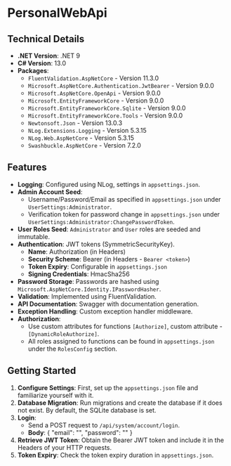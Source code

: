 # PersonalWebApi

## Technical Details

- **.NET Version**: .NET 9
- **C# Version**: 13.0
- **Packages**:
  - `FluentValidation.AspNetCore` - Version 11.3.0
  - `Microsoft.AspNetCore.Authentication.JwtBearer` - Version 9.0.0
  - `Microsoft.AspNetCore.OpenApi` - Version 9.0.0
  - `Microsoft.EntityFrameworkCore` - Version 9.0.0
  - `Microsoft.EntityFrameworkCore.Sqlite` - Version 9.0.0
  - `Microsoft.EntityFrameworkCore.Tools` - Version 9.0.0
  - `Newtonsoft.Json` - Version 13.0.3
  - `NLog.Extensions.Logging` - Version 5.3.15
  - `NLog.Web.AspNetCore` - Version 5.3.15
  - `Swashbuckle.AspNetCore` - Version 7.2.0

## Features

- **Logging**: Configured using NLog, settings in `appsettings.json`.
- **Admin Account Seed**:
  - Username/Password/Email as specified in `appsettings.json` under `UserSettings:Administrator`.
  - Verification token for password change in `appsettings.json` under `UserSettings:Administrator:ChangePasswordToken`.
- **User Roles Seed**: `Administrator` and `User` roles are seeded and immutable.
- **Authentication**: JWT tokens (SymmetricSecurityKey).
  - **Name**: Authorization (in Headers)
  - **Security Scheme**: Bearer (in Headers - `Bearer <token>`)
  - **Token Expiry**: Configurable in `appsettings.json`
  - **Signing Credentials**: HmacSha256
- **Password Storage**: Passwords are hashed using `Microsoft.AspNetCore.Identity.IPasswordHasher`.
- **Validation**: Implemented using FluentValidation.
- **API Documentation**: Swagger with documentation generation.
- **Exception Handling**: Custom exception handler middleware.
- **Authorization**:
  - Use custom attributes for functions `[Authorize]`, custom attribute - `[DynamicRoleAuthorize]`.
  - All roles assigned to functions can be found in `appsettings.json` under the `RolesConfig` section.

## Getting Started

1. **Configure Settings**: First, set up the `appsettings.json` file and familiarize yourself with it.
2. **Database Migration**: Run migrations and create the database if it does not exist. By default, the SQLite database is set.
3. **Login**:
   - Send a POST request to `/api/system/account/login`.
   - **Body**:
      {
       "email": "",
       "password": ""
      }
4. **Retrieve JWT Token**: Obtain the Bearer JWT token and include it in the Headers of your HTTP requests.
5. **Token Expiry**: Check the token expiry duration in `appsettings.json`.


